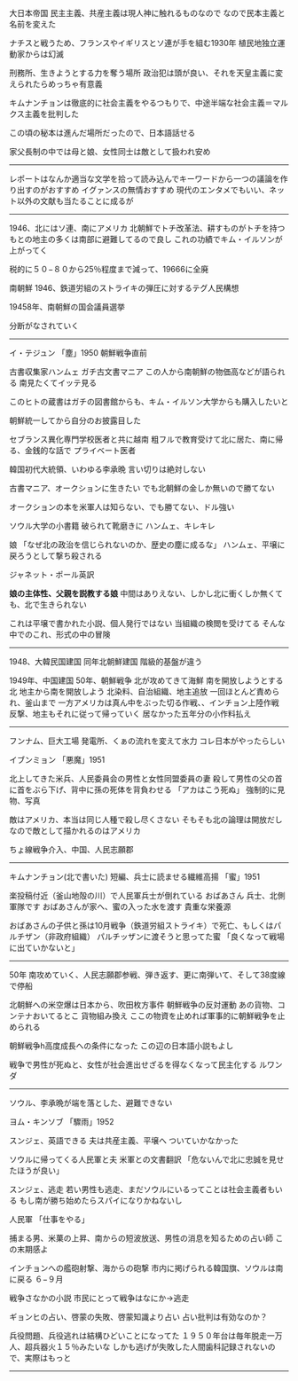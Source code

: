 大日本帝国
民主主義、共産主義は現人神に触れるものなので
なので民本主義と名前を変えた

ナチスと戦うため、フランスやイギリスとソ連が手を組む1930年
植民地独立運動家からは幻滅

刑務所、生きようとする力を奪う場所
政治犯は頭が良い、それを天皇主義に変えられたらめっちゃ有意義

キムナンチョンは徹底的に社会主義をやるつもりで、中途半端な社会主義＝マルクス主義を批判した

この頃の秘本は進んだ場所だったので、日本語話せる

家父長制の中では母と娘、女性同士は敵として扱われ安め

---

レポートはなんか適当な文学を拾って読み込んでキーワードから一つの議論を作り出すのがおすすめ
イグァンスの無情おすすめ
現代のエンタメでもいい、ネット以外の文献も当たることに成るが

---

1946、北にはソ連、南にアメリカ
北朝鮮でトチ改革法、耕すものがトチを持つ
もとの地主の多くは南部に避難してるので良し
これの功績でキム・イルソンが上がってく

税的に５０−８０から25％程度まで減って、19666に全廃

南朝鮮
1946、鉄道労組のストライキの弾圧に対するテグ人民構想

19458年、南朝鮮の国会議員選挙

分断がなされていく

---

イ・テジュン
「塵」1950
朝鮮戦争直前

古書収集家ハンムェ
ガチ古文書マニア
この人から南朝鮮の物価高などが語られる
南見たくてイッテ見る

このヒトの蔵書はガチの図書館からも、キム・イルソン大学からも購入したいと

朝鮮統一してから自分のお披露目した

セブランス異化専門学校医者と共に越南
粗フルで教育受けて北に居た、南に帰る、金銭的な話で
  プライベート医者

韓国初代大統領、いわゆる李承晩
  言い切りは絶対しない
 
古書マニア、オークションに生きたい
でも北朝鮮の金しか無いので勝てない

オークションの本を米軍人は知らない、でも勝てない、ドル強い

ソウル大学の小書籍
破られて靴磨きに
  ハンムェ、キレキレ
  
娘
「なぜ北の政治を信じられないのか、歴史の塵に成るな」
ハンムェ、平壌に戻ろうとして撃ち殺される

ジャネット・ポール英訳

**娘の主体性、父親を説教する娘**
中間はありえない、しかし北に衝くしか無くても、北で生きられない

これは平壌で書かれた小説、個人発行ではない
当組織の検閲を受けてる
そんな中でのこれ、形式の中の冒険

---

1948、大韓民国建国
同年北朝鮮建国
階級的基盤が違う

1949年、中国建国
50年、朝鮮戦争
  北が攻めてきて海鮮
  南を開放しようとする北
    地主から南を開放しよう
  北染料、自治組織、地主追放
  一回ほとんど責められ、釜山まで
  一方アメリカは真ん中をぶった切る作戦、、インチョン上陸作戦
  反撃、地主もそれに従って帰っていく
    居なかった五年分の小作料払え

---


フンナム、巨大工場
発電所、くぁの流れを変えて水力
  コレ日本がやったらしい

イブンミョン
「悪魔」1951

北上してきた米兵、人民委員会の男性と女性同盟委員の妻
殺して男性の父の首に首をぶら下げ、背中に孫の死体を背負わせる
「アカはこう死ぬ」
強制的に見物、写真

敵はアメリカ、本当は同じ人種で殺し尽くさない
そもそも北の論理は開放だし
なので敵として描かれるのはアメリカ

ちょ線戦争介入、中国、人民志願郡

---

キムナンチョン(北で書いた)
短編、兵士に読ませる繊維高揚
「蜜」1951

楽投稿付近（釜山地殻の川）で人民軍兵士が倒れている
おばあさん
兵士、北側軍隊です
おばあさんが家へ、蜜の入った水を渡す
  貴重な栄養源

おばあさんの子供と孫は10月戦争（鉄道労組ストライキ）で死亡、もしくはパルチザン（非政府組織）
パルチッザンに渡そうと思ってた蜜
「良くなって戦場に出ていかないと」

---

50年
南攻めていく、人民志願郡参戦、弾き返す、更に南弾いて、そして38度線で停船

北朝鮮への米空爆は日本から、吹田枚方事件
  朝鮮戦争の反対運動
  あの貨物、コンテナおいてるとこ
  貨物組み換え
  ここの物資を止めれば軍事的に朝鮮戦争を止められる

朝鮮戦争h高度成長への条件になった
この辺の日本語小説もよし

戦争で男性が死ぬと、女性が社会進出せざるを得なくなって民主化する
ルワンダ

---

ソウル、李承晩が端を落とした、避難できない

ヨム・キンソブ
「驟雨」1952

スンジェ、英語できる
夫は共産主義、平壌へ
ついていかなかった

ソウルに帰ってくる人民軍と夫
米軍との文書翻訳
「危ないんで北に忠誠を見せたほうが良い」

スンジェ、逃走
若い男性も逃走、まだソウルにいるってことは社会主義者もいる
もし南が勝ち始めたらスパイになりかねないし

人民軍
「仕事をやる」

捕まる男、米菓の上昇、南からの短波放送、男性の消息を知るための占い師
  この末期感よ

インチョンへの艦砲射撃、海からの砲撃
市内に掲げられる韓国旗、ソウルは南に戻る
６−９月

戦争さなかの小説
市民にとって戦争はなにか→逃走


ギョンヒの占い、啓蒙の失敗、啓蒙知識より占い
占い批判は有効なのか？

兵役問題、兵役逃れは結構ひどいことになってた
１９５０年台は毎年脱走一万人、超兵器火１５％みたいな
しかも逃げが失敗した人間歯科記録されないので、実際はもっと

---


































































